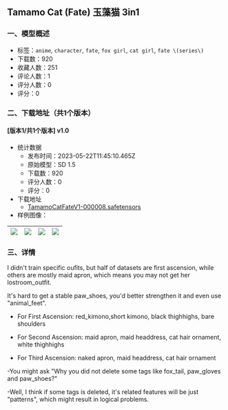 ## Tamamo Cat (Fate) 玉藻猫 3in1
### 一、模型概述

- 标签：`anime`, `character`, `fate`, `fox girl`, `cat girl`, `fate \(series\)`
- 下载数：920
- 收藏人数：251
- 评论人数：1
- 评分人数：0
- 评分：0

### 二、下载地址（共1个版本）

#### [版本1/共1个版本] v1.0

- 统计数据
  - 发布时间：2023-05-22T11:45:10.465Z
  - 原始模型：SD 1.5
  - 下载数：920
  - 评分人数：0
  - 评分：0
- 下载地址
  - [TamamoCatFateV1-000008.safetensors](https://civitai.com/api/download/models/77777)
- 样例图像：

| <img src="https://image.civitai.com/xG1nkqKTMzGDvpLrqFT7WA/de019511-4931-4aa1-915f-de6b22ffe3d7/width=450/871900.jpeg" /> | <img src="https://image.civitai.com/xG1nkqKTMzGDvpLrqFT7WA/1d96cd77-773b-4089-be56-cd3e6af2027c/width=450/871904.jpeg" /> | <img src="https://image.civitai.com/xG1nkqKTMzGDvpLrqFT7WA/de0aa9e2-66e9-42fd-ba56-b4d8abf777df/width=450/871901.jpeg" /> | <img src="https://image.civitai.com/xG1nkqKTMzGDvpLrqFT7WA/03019ce0-0169-45c1-b938-dba904b06418/width=450/871902.jpeg" /> |
| ---- | ---- | ---- | ---- |


### 三、详情
<p>I didn't train specific oufits, but half of datasets are first ascension, while others are mostly maid apron, which means you may not get her lostroom_outfit.</p><p>It's hard to get a stable paw_shoes, you'd better strengthen it and even use "animal_feet".</p><ul><li><p>For First Ascension: red_kimono,short kimono, black thighhighs, bare shoulders</p></li><li><p>For Second Ascension: maid apron, maid headdress, cat hair ornament, white thighhighs</p></li><li><p>For Third Ascension: naked apron, maid headdress, cat hair ornament</p></li></ul><p></p><p>-You might ask "Why you did not delete some tags like fox_tail, paw_gloves and paw_shoes?"</p><p>-Well, I think if some tags is deleted, it's related features will be just "patterns", which might result in logical problems.</p>